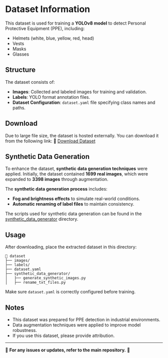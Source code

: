 # Dataset Information

This dataset is used for training a **YOLOv8 model** to detect Personal Protective Equipment (PPE), including:
- Helmets (white, blue, yellow, red, head)
- Vests
- Masks
- Glasses

## Structure
The dataset consists of:
- **Images**: Collected and labeled images for training and validation.
- **Labels**: YOLO format annotation files.
- **Dataset Configuration**: `dataset.yaml` file specifying class names and paths.

## Download
Due to large file size, the dataset is hosted externally. You can download it from the following link:
🔗 [Download Dataset](https://your-dataset-link.com)

## **Synthetic Data Generation**  

To enhance the dataset, **synthetic data generation techniques** were applied. Initially, the dataset contained **1699 real images**, which were expanded to **3398 images** through augmentation.  

The **synthetic data generation process** includes:  
- **Fog and brightness effects** to simulate real-world conditions.  
- **Automatic renaming of label files** to maintain consistency.  

The scripts used for synthetic data generation can be found in the [synthetic_data_generator](https://github.com/orkhanseyfullayev/ppe-detection-yolo/tree/main/dataset/synthetic_data_generator) directory.


## Usage
After downloading, place the extracted dataset in this directory:
```
📂 dataset
├── images/
├── labels/
├── dataset.yaml
├── synthetic_data_generator/
│   ├── generate_synthetic_images.py
│   ├── rename_txt_files.py
```

Make sure `dataset.yaml` is correctly configured before training.

## Notes
- This dataset was prepared for PPE detection in industrial environments.
- Data augmentation techniques were applied to improve model robustness.
- If you use this dataset, please provide attribution.

---

📌 **For any issues or updates, refer to the main repository.** 🚀
